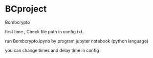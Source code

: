 # BCproject
Bombcrypto

first time , Check file path in config.txt.

run Bombcrypto.ipynb  by program jupyter notebook (python language)

you can change times and delay time in config
